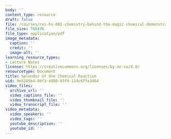 ```yaml
---
body: ''
content_type: resource
draft: false
file: /courses/res-hs-002-chemistry-behind-the-magic-chemical-demonstrations-for-the-classroom/briggs_rauscher.pdf
file_size: 768476
file_type: application/pdf
image_metadata:
  caption: ''
  credit: ''
  image-alt: ''
learning_resource_types:
- Lecture Notes
license: https://creativecommons.org/licenses/by-nc-sa/4.0/
resourcetype: Document
title: Splendor of One Chemical Reaction
uid: 9e5285b4-88f3-4098-93f9-114c6ffe3464
video_files:
  archive_url: ''
  video_captions_file: ''
  video_thumbnail_file: ''
  video_transcript_file: ''
video_metadata:
  video_speakers: ''
  video_tags: ''
  youtube_description: ''
  youtube_id: ''
---
```

